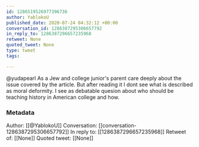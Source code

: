 ```yaml
---
id: 1286519526977396736
author: YablokoU
published_date: 2020-07-24 04:32:12 +00:00
conversation_id: 1286387295306657792
in_reply_to: 1286387296657235968
retweet: None
quoted_tweet: None
type: tweet
tags:

---
```


@yudapearl As a Jew and college junior's parent care deeply about the issue covered by the article. But after reading it I dont see what is described as moral deformity. I see as debatable quesion about who should be teaching history in American college and how.

### Metadata

Author: [[@YablokoU]]
Conversation: [[conversation-1286387295306657792]]
In reply to: [[1286387296657235968]]
Retweet of: [[None]]
Quoted tweet: [[None]]

